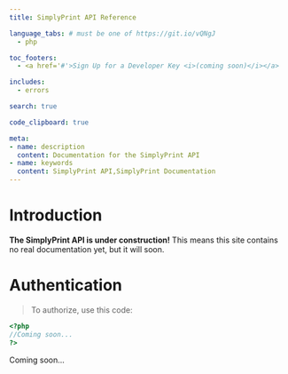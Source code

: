 ```yaml
---
title: SimplyPrint API Reference

language_tabs: # must be one of https://git.io/vQNgJ
  - php

toc_footers:
  - <a href='#'>Sign Up for a Developer Key <i>(coming soon)</i></a>

includes:
  - errors

search: true

code_clipboard: true

meta:
- name: description
  content: Documentation for the SimplyPrint API
- name: keywords
  content: SimplyPrint API,SimplyPrint Documentation
---
```


# Introduction

**The SimplyPrint API is under construction!**
This means this site contains no real documentation yet, but it will soon.


# Authentication

> To authorize, use this code:

```php
<?php
//Coming soon...
?>
```

Coming soon...
